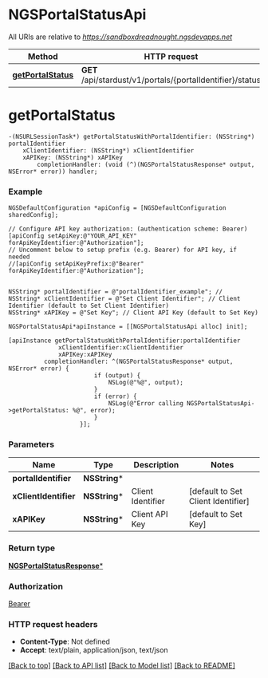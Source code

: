 # NGSPortalStatusApi

All URIs are relative to *https://sandboxdreadnought.ngsdevapps.net*

Method | HTTP request | Description
------------- | ------------- | -------------
[**getPortalStatus**](NGSPortalStatusApi.md#getportalstatus) | **GET** /api/stardust/v1/portals/{portalIdentifier}/status | 


# **getPortalStatus**
```objc
-(NSURLSessionTask*) getPortalStatusWithPortalIdentifier: (NSString*) portalIdentifier
    xClientIdentifier: (NSString*) xClientIdentifier
    xAPIKey: (NSString*) xAPIKey
        completionHandler: (void (^)(NGSPortalStatusResponse* output, NSError* error)) handler;
```



### Example 
```objc
NGSDefaultConfiguration *apiConfig = [NGSDefaultConfiguration sharedConfig];

// Configure API key authorization: (authentication scheme: Bearer)
[apiConfig setApiKey:@"YOUR_API_KEY" forApiKeyIdentifier:@"Authorization"];
// Uncomment below to setup prefix (e.g. Bearer) for API key, if needed
//[apiConfig setApiKeyPrefix:@"Bearer" forApiKeyIdentifier:@"Authorization"];


NSString* portalIdentifier = @"portalIdentifier_example"; // 
NSString* xClientIdentifier = @"Set Client Identifier"; // Client Identifier (default to Set Client Identifier)
NSString* xAPIKey = @"Set Key"; // Client API Key (default to Set Key)

NGSPortalStatusApi*apiInstance = [[NGSPortalStatusApi alloc] init];

[apiInstance getPortalStatusWithPortalIdentifier:portalIdentifier
              xClientIdentifier:xClientIdentifier
              xAPIKey:xAPIKey
          completionHandler: ^(NGSPortalStatusResponse* output, NSError* error) {
                        if (output) {
                            NSLog(@"%@", output);
                        }
                        if (error) {
                            NSLog(@"Error calling NGSPortalStatusApi->getPortalStatus: %@", error);
                        }
                    }];
```

### Parameters

Name | Type | Description  | Notes
------------- | ------------- | ------------- | -------------
 **portalIdentifier** | **NSString***|  | 
 **xClientIdentifier** | **NSString***| Client Identifier | [default to Set Client Identifier]
 **xAPIKey** | **NSString***| Client API Key | [default to Set Key]

### Return type

[**NGSPortalStatusResponse***](NGSPortalStatusResponse.md)

### Authorization

[Bearer](../README.md#Bearer)

### HTTP request headers

 - **Content-Type**: Not defined
 - **Accept**: text/plain, application/json, text/json

[[Back to top]](#) [[Back to API list]](../README.md#documentation-for-api-endpoints) [[Back to Model list]](../README.md#documentation-for-models) [[Back to README]](../README.md)

